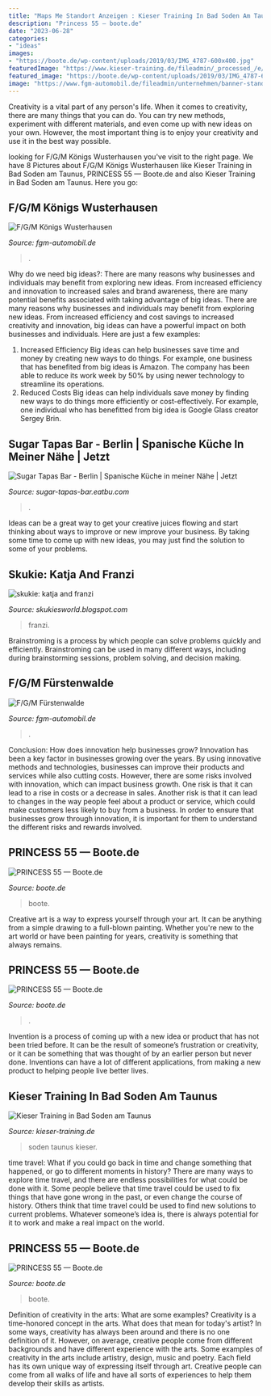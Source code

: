 ```yaml
---
title: "Maps Me Standort Anzeigen : Kieser Training In Bad Soden Am Taunus"
description: "Princess 55 — boote.de"
date: "2023-06-28"
categories:
- "ideas"
images:
- "https://boote.de/wp-content/uploads/2019/03/IMG_4787-600x400.jpg"
featuredImage: "https://www.kieser-training.de/fileadmin/_processed_/e/f/csm_Bad_Soden_Aufnahme_06_6c26ab5c73.jpg"
featured_image: "https://boote.de/wp-content/uploads/2019/03/IMG_4787-600x400.jpg"
image: "https://www.fgm-automobil.de/fileadmin/unternehmen/banner-standort-fuerstenwalde-small.jpg"
---
```



Creativity is a vital part of any person's life. When it comes to creativity, there are many things that you can do. You can try new methods, experiment with different materials, and even come up with new ideas on your own. However, the most important thing is to enjoy your creativity and use it in the best way possible.

	

		
looking for F/G/M Königs Wusterhausen you've visit to the right page. We have 8 Pictures about F/G/M Königs Wusterhausen like Kieser Training in Bad Soden am Taunus, PRINCESS 55 — Boote.de and also Kieser Training in Bad Soden am Taunus. Here you go:
		
    
## F/G/M Königs Wusterhausen

<img loading=lazy src="https://www.fgm-automobil.de/fileadmin/unternehmen/banner-standort-koenigs-wusterhausen.jpg" onerror="this.onerror=null;this.src='https://tse2.mm.bing.net/th?id=OIP.cbpL3MiMkt90VuYSN9vqhgHaCd&amp;pid=15.1';" alt="F/G/M Königs Wusterhausen">

_Source: fgm-automobil.de_

>. 

	

Why do we need big ideas?: There are many reasons why businesses and individuals may benefit from exploring new ideas. From increased efficiency and innovation to increased sales and brand awareness, there are many potential benefits associated with taking advantage of big ideas.
There are many reasons why businesses and individuals may benefit from exploring new ideas. From increased efficiency and cost savings to increased creativity and innovation, big ideas can have a powerful impact on both businesses and individuals. Here are just a few examples:
1. Increased Efficiency
Big ideas can help businesses save time and money by creating new ways to do things. For example, one business that has benefited from big ideas is Amazon. The company has been able to reduce its work week by 50% by using newer technology to streamline its operations.
2. Reduced Costs
Big ideas can help individuals save money by finding new ways to do things more efficiently or cost-effectively. For example, one individual who has benefitted from big idea is Google Glass creator Sergey Brin.

    
## Sugar Tapas Bar - Berlin | Spanische Küche In Meiner Nähe | Jetzt

<img loading=lazy src="https://cdn.website.dish.co/media/7c/32/654665/Sugar-Tapas-Bar-DSC-4443.jpg" onerror="this.onerror=null;this.src='https://tse1.mm.bing.net/th?id=OIP.s7UGQkyKrB9aGDiMERj9BwHaE8&amp;pid=15.1';" alt="Sugar Tapas Bar - Berlin | Spanische Küche in meiner Nähe | Jetzt">

_Source: sugar-tapas-bar.eatbu.com_

>. 

	

Ideas can be a great way to get your creative juices flowing and start thinking about ways to improve or new improve your business. By taking some time to come up with new ideas, you may just find the solution to some of your problems.

    
## Skukie: Katja And Franzi

<img loading=lazy src="https://photos1.blogger.com/blogger/1664/1637/320/06.jpg" onerror="this.onerror=null;this.src='https://tse2.mm.bing.net/th?id=OIP.Y-ikaRmcOaWt2rELuHYsBgAAAA&amp;pid=15.1';" alt="skukie: katja and franzi">

_Source: skukiesworld.blogspot.com_

>franzi. 

	

Brainstroming is a process by which people can solve problems quickly and efficiently. Brainstroming can be used in many different ways, including during brainstorming sessions, problem solving, and decision making.

    
## F/G/M Fürstenwalde

<img loading=lazy src="https://www.fgm-automobil.de/fileadmin/unternehmen/banner-standort-fuerstenwalde-small.jpg" onerror="this.onerror=null;this.src='https://tse2.mm.bing.net/th?id=OIP.2rqO6mTSFD45_lrZGZ96fQHaFd&amp;pid=15.1';" alt="F/G/M Fürstenwalde">

_Source: fgm-automobil.de_

>. 

	

Conclusion: How does innovation help businesses grow?
Innovation has been a key factor in businesses growing over the years. By using innovative methods and technologies, businesses can improve their products and services while also cutting costs. However, there are some risks involved with innovation, which can impact business growth. One risk is that it can lead to a rise in costs or a decrease in sales. Another risk is that it can lead to changes in the way people feel about a product or service, which could make customers less likely to buy from a business. In order to ensure that businesses grow through innovation, it is important for them to understand the different risks and rewards involved.

    
## PRINCESS 55 — Boote.de

<img loading=lazy src="https://boote.de/wp-content/uploads/2019/03/IMG_4787-600x400.jpg" onerror="this.onerror=null;this.src='https://tse2.mm.bing.net/th?id=OIP.98gdtLisdEagds4dYePjKAHaE8&amp;pid=15.1';" alt="PRINCESS 55 — Boote.de">

_Source: boote.de_

>boote. 

	

Creative art is a way to express yourself through your art. It can be anything from a simple drawing to a full-blown painting. Whether you're new to the art world or have been painting for years, creativity is something that always remains.

    
## PRINCESS 55 — Boote.de

<img loading=lazy src="https://boote.de/wp-content/uploads/2019/03/GOPR0206-1333x1000.jpg" onerror="this.onerror=null;this.src='https://tse3.mm.bing.net/th?id=OIP.9vmaOYmODrMXXWO-T7g11AHaFj&amp;pid=15.1';" alt="PRINCESS 55 — Boote.de">

_Source: boote.de_

>. 

	

Invention is a process of coming up with a new idea or product that has not been tried before. It can be the result of someone’s frustration or creativity, or it can be something that was thought of by an earlier person but never done. Inventions can have a lot of different applications, from making a new product to helping people live better lives.

    
## Kieser Training In Bad Soden Am Taunus

<img loading=lazy src="https://www.kieser-training.de/fileadmin/_processed_/e/f/csm_Bad_Soden_Aufnahme_06_6c26ab5c73.jpg" onerror="this.onerror=null;this.src='https://tse2.mm.bing.net/th?id=OIP.X-q6UtSirZvPPh732cwFmgHaEK&amp;pid=15.1';" alt="Kieser Training in Bad Soden am Taunus">

_Source: kieser-training.de_

>soden taunus kieser. 

	

time travel: What if you could go back in time and change something that happened, or go to different moments in history?
There are many ways to explore time travel, and there are endless possibilities for what could be done with it. Some people believe that time travel could be used to fix things that have gone wrong in the past, or even change the course of history. Others think that time travel could be used to find new solutions to current problems. Whatever someone’s idea is, there is always potential for it to work and make a real impact on the world.

    
## PRINCESS 55 — Boote.de

<img loading=lazy src="https://boote.de/wp-content/uploads/2019/03/IMG_6057-750x1000.jpeg" onerror="this.onerror=null;this.src='https://tse4.mm.bing.net/th?id=OIP.dYyaZYFte-crRzwUncj_dgHaJ4&amp;pid=15.1';" alt="PRINCESS 55 — Boote.de">

_Source: boote.de_

>boote. 

	

Definition of creativity in the arts: What are some examples?
Creativity is a time-honored concept in the arts. What does that mean for today's artist? In some ways, creativity has always been around and there is no one definition of it. However, on average, creative people come from different backgrounds and have different experience with the arts. 
Some examples of creativity in the arts include artistry, design, music and poetry. Each field has its own unique way of expressing itself through art. Creative people can come from all walks of life and have all sorts of experiences to help them develop their skills as artists.

